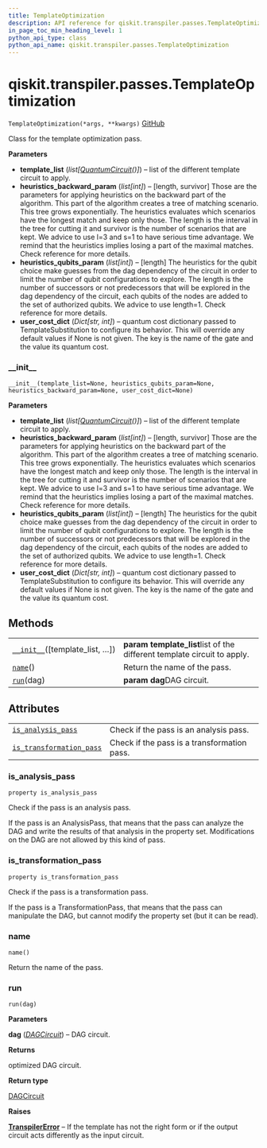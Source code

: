 ```yaml
---
title: TemplateOptimization
description: API reference for qiskit.transpiler.passes.TemplateOptimization
in_page_toc_min_heading_level: 1
python_api_type: class
python_api_name: qiskit.transpiler.passes.TemplateOptimization
---
```


# qiskit.transpiler.passes.TemplateOptimization

<span id="qiskit.transpiler.passes.TemplateOptimization" />

`TemplateOptimization(*args, **kwargs)` [GitHub](https://github.com/qiskit/qiskit/tree/stable/0.17/qiskit/transpiler/passes/optimization/template_optimization.py "view source code")

Class for the template optimization pass.

**Parameters**

*   **template\_list** (*list\[*[*QuantumCircuit*](qiskit.circuit.QuantumCircuit "qiskit.circuit.QuantumCircuit")*()]*) – list of the different template circuit to apply.
*   **heuristics\_backward\_param** (*list\[int]*) – \[length, survivor] Those are the parameters for applying heuristics on the backward part of the algorithm. This part of the algorithm creates a tree of matching scenario. This tree grows exponentially. The heuristics evaluates which scenarios have the longest match and keep only those. The length is the interval in the tree for cutting it and survivor is the number of scenarios that are kept. We advice to use l=3 and s=1 to have serious time advantage. We remind that the heuristics implies losing a part of the maximal matches. Check reference for more details.
*   **heuristics\_qubits\_param** (*list\[int]*) – \[length] The heuristics for the qubit choice make guesses from the dag dependency of the circuit in order to limit the number of qubit configurations to explore. The length is the number of successors or not predecessors that will be explored in the dag dependency of the circuit, each qubits of the nodes are added to the set of authorized qubits. We advice to use length=1. Check reference for more details.
*   **user\_cost\_dict** (*Dict\[str, int]*) – quantum cost dictionary passed to TemplateSubstitution to configure its behavior. This will override any default values if None is not given. The key is the name of the gate and the value its quantum cost.

### \_\_init\_\_

<span id="qiskit.transpiler.passes.TemplateOptimization.__init__" />

`__init__(template_list=None, heuristics_qubits_param=None, heuristics_backward_param=None, user_cost_dict=None)`

**Parameters**

*   **template\_list** (*list\[*[*QuantumCircuit*](qiskit.circuit.QuantumCircuit "qiskit.circuit.QuantumCircuit")*()]*) – list of the different template circuit to apply.
*   **heuristics\_backward\_param** (*list\[int]*) – \[length, survivor] Those are the parameters for applying heuristics on the backward part of the algorithm. This part of the algorithm creates a tree of matching scenario. This tree grows exponentially. The heuristics evaluates which scenarios have the longest match and keep only those. The length is the interval in the tree for cutting it and survivor is the number of scenarios that are kept. We advice to use l=3 and s=1 to have serious time advantage. We remind that the heuristics implies losing a part of the maximal matches. Check reference for more details.
*   **heuristics\_qubits\_param** (*list\[int]*) – \[length] The heuristics for the qubit choice make guesses from the dag dependency of the circuit in order to limit the number of qubit configurations to explore. The length is the number of successors or not predecessors that will be explored in the dag dependency of the circuit, each qubits of the nodes are added to the set of authorized qubits. We advice to use length=1. Check reference for more details.
*   **user\_cost\_dict** (*Dict\[str, int]*) – quantum cost dictionary passed to TemplateSubstitution to configure its behavior. This will override any default values if None is not given. The key is the name of the gate and the value its quantum cost.

## Methods

|                                                                                                                                                      |                                                                          |
| ---------------------------------------------------------------------------------------------------------------------------------------------------- | ------------------------------------------------------------------------ |
| [`__init__`](#qiskit.transpiler.passes.TemplateOptimization.__init__ "qiskit.transpiler.passes.TemplateOptimization.__init__")(\[template\_list, …]) | **param template\_list**list of the different template circuit to apply. |
| [`name`](#qiskit.transpiler.passes.TemplateOptimization.name "qiskit.transpiler.passes.TemplateOptimization.name")()                                 | Return the name of the pass.                                             |
| [`run`](#qiskit.transpiler.passes.TemplateOptimization.run "qiskit.transpiler.passes.TemplateOptimization.run")(dag)                                 | **param dag**DAG circuit.                                                |

## Attributes

|                                                                                                                                                                          |                                             |
| ------------------------------------------------------------------------------------------------------------------------------------------------------------------------ | ------------------------------------------- |
| [`is_analysis_pass`](#qiskit.transpiler.passes.TemplateOptimization.is_analysis_pass "qiskit.transpiler.passes.TemplateOptimization.is_analysis_pass")                   | Check if the pass is an analysis pass.      |
| [`is_transformation_pass`](#qiskit.transpiler.passes.TemplateOptimization.is_transformation_pass "qiskit.transpiler.passes.TemplateOptimization.is_transformation_pass") | Check if the pass is a transformation pass. |

### is\_analysis\_pass

<span id="qiskit.transpiler.passes.TemplateOptimization.is_analysis_pass" />

`property is_analysis_pass`

Check if the pass is an analysis pass.

If the pass is an AnalysisPass, that means that the pass can analyze the DAG and write the results of that analysis in the property set. Modifications on the DAG are not allowed by this kind of pass.

### is\_transformation\_pass

<span id="qiskit.transpiler.passes.TemplateOptimization.is_transformation_pass" />

`property is_transformation_pass`

Check if the pass is a transformation pass.

If the pass is a TransformationPass, that means that the pass can manipulate the DAG, but cannot modify the property set (but it can be read).

### name

<span id="qiskit.transpiler.passes.TemplateOptimization.name" />

`name()`

Return the name of the pass.

### run

<span id="qiskit.transpiler.passes.TemplateOptimization.run" />

`run(dag)`

**Parameters**

**dag** ([*DAGCircuit*](qiskit.dagcircuit.DAGCircuit "qiskit.dagcircuit.DAGCircuit")) – DAG circuit.

**Returns**

optimized DAG circuit.

**Return type**

[DAGCircuit](qiskit.dagcircuit.DAGCircuit "qiskit.dagcircuit.DAGCircuit")

**Raises**

[**TranspilerError**](qiskit.transpiler.TranspilerError "qiskit.transpiler.TranspilerError") – If the template has not the right form or if the output circuit acts differently as the input circuit.

